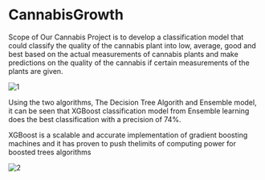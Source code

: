 # CannabisGrowth
Scope of Our Cannabis Project is to develop a classification model that could classify the quality of the cannabis plant into low, average, good and best based on the actual measurements of cannabis plants and make predictions on the quality of the cannabis if certain measurements of the plants are given.


![1](https://user-images.githubusercontent.com/60280080/75514498-95825f00-59c5-11ea-8fd1-4d875b444363.png)

Using the two algorithms, The Decision Tree Algorith and Ensemble model, it can be seen that XGBoost classification model from Ensemble learning  does the best classification with a precision of 74%.

XGBoost is a scalable and accurate implementation of gradient boosting machines and it has proven to push thelimits of computing power for boosted trees algorithms 


![2](https://user-images.githubusercontent.com/60280080/75514998-e9da0e80-59c6-11ea-9bc4-cd07d50eb0dd.png)
